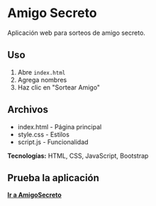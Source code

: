 # Amigo Secreto
Aplicación web para sorteos de amigo secreto. 
## Uso
1. Abre `index.html`
2. Agrega nombres
3. Haz clic en "Sortear Amigo"

## Archivos
- index.html - Página principal
- style.css - Estilos
- script.js - Funcionalidad

**Tecnologías:** HTML, CSS, JavaScript, Bootstrap

## Prueba la aplicación
**[Ir a AmigoSecreto](https://amigo-secreto-livid-five.vercel.app/)**
